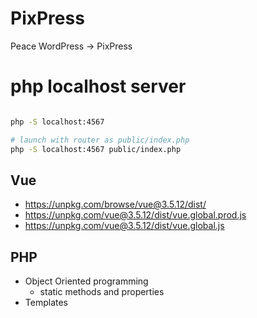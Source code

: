 # PixPress

Peace WordPress -> PixPress

# php localhost server

```bash

php -S localhost:4567

# launch with router as public/index.php
php -S localhost:4567 public/index.php

```

## Vue

* https://unpkg.com/browse/vue@3.5.12/dist/
* https://unpkg.com/vue@3.5.12/dist/vue.global.prod.js
* https://unpkg.com/vue@3.5.12/dist/vue.global.js

## PHP

* Object Oriented programming
  * static methods and properties
* Templates

